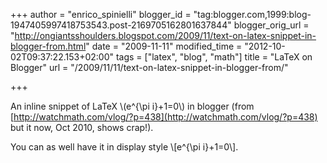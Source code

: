 +++
author = "enrico_spinielli"
blogger_id = "tag:blogger.com,1999:blog-1947405997418753543.post-2169705162801637844"
blogger_orig_url = "http://ongiantsshoulders.blogspot.com/2009/11/text-on-latex-snippet-in-blogger-from.html"
date = "2009-11-11"
modified_time = "2012-10-02T09:37:22.153+02:00"
tags = ["latex", "blog", "math"]
title = "LaTeX on Blogger"
url = "/2009/11/11/text-on-latex-snippet-in-blogger-from/"

+++

An inline snippet of LaTeX \\(e^{\pi i}+1=0\\) in blogger (from [http://watchmath.com/vlog/?p=438](http://watchmath.com/vlog/?p=438) but it now, Oct 2010, shows crap!).


You can as well have it in display style \\[e^{\pi i}+1=0\\].